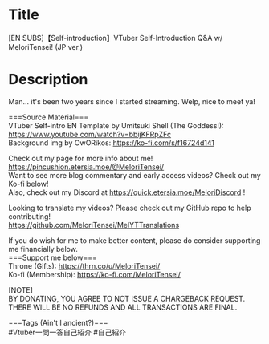 # Title
[EN SUBS]【Self-introduction】VTuber Self-Introduction Q&A w/ MeloriTensei! (JP ver.)<br>

# Description
Man... it's been two years since I started streaming. Welp, nice to meet ya!<br>

===Source Material===<br>
VTuber Self-intro EN Template by Umitsuki Shell (The Goddess!): https://www.youtube.com/watch?v=bbijKFRpZFc<br>
Background img by OwORikos: https://ko-fi.com/s/f16724d141<br>

Check out my page for more info about me! https://pincushion.etersia.moe/@MeloriTensei/<br>
Want to see more blog commentary and early access videos? Check out my Ko-fi below!<br>
Also, check out my Discord at https://quick.etersia.moe/MeloriDiscord !<br>

Looking to translate my videos? Please check out my GitHub repo to help contributing!<br>
https://github.com/MeloriTensei/MelYTTranslations<br>

If you do wish for me to make better content, please do consider supporting me financially below.<br>
===Support me below===<br>
Throne (Gifts): https://thrn.co/u/MeloriTensei/<br>
Ko-fi (Membership): https://ko-fi.com/MeloriTensei/<br>

[NOTE]<br>
BY DONATING, YOU AGREE TO NOT ISSUE A CHARGEBACK REQUEST. THERE WILL BE NO REFUNDS AND ALL TRANSACTIONS ARE FINAL.<br>

===Tags (Ain't I ancient?)===<br>
#Vtuber一問一答自己紹介 #自己紹介<br>